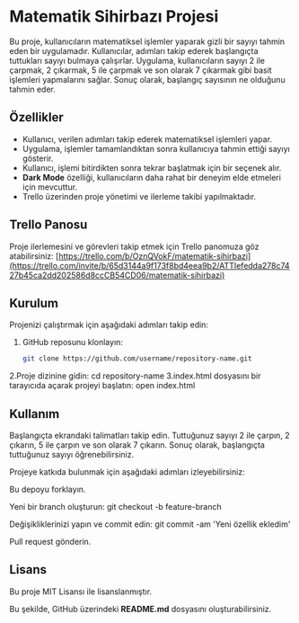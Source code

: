 # Matematik Sihirbazı Projesi

Bu proje, kullanıcıların matematiksel işlemler yaparak gizli bir sayıyı tahmin eden bir uygulamadır. Kullanıcılar, adımları takip ederek başlangıçta tuttukları sayıyı bulmaya çalışırlar. Uygulama, kullanıcıların sayıyı 2 ile çarpmak, 2 çıkarmak, 5 ile çarpmak ve son olarak 7 çıkarmak gibi basit işlemleri yapmalarını sağlar. Sonuç olarak, başlangıç sayısının ne olduğunu tahmin eder.

## Özellikler

- Kullanıcı, verilen adımları takip ederek matematiksel işlemleri yapar.
- Uygulama, işlemler tamamlandıktan sonra kullanıcıya tahmin ettiği sayıyı gösterir.
- Kullanıcı, işlemi bitirdikten sonra tekrar başlatmak için bir seçenek alır.
- **Dark Mode** özelliği, kullanıcıların daha rahat bir deneyim elde etmeleri için mevcuttur.
- Trello üzerinden proje yönetimi ve ilerleme takibi yapılmaktadır.

## Trello Panosu

Proje ilerlemesini ve görevleri takip etmek için Trello panomuza göz atabilirsiniz: 
[https://trello.com/b/OznQVokF/matematik-sihirbazi](https://trello.com/invite/b/65d3144a9f173f8bd4eea9b2/ATTIefedda278c7427b45ca2dd202586d8ccCB54CD06/matematik-sihirbazi)

## Kurulum

Projenizi çalıştırmak için aşağıdaki adımları takip edin:

1. GitHub reposunu klonlayın:
   ```bash
   git clone https://github.com/username/repository-name.git
2.Proje dizinine gidin:
cd repository-name
3.index.html dosyasını bir tarayıcıda açarak projeyi başlatın:
open index.html


## Kullanım
Başlangıçta ekrandaki talimatları takip edin.
Tuttuğunuz sayıyı 2 ile çarpın, 2 çıkarın, 5 ile çarpın ve son olarak 7 çıkarın.
Sonuç olarak, başlangıçta tuttuğunuz sayıyı öğrenebilirsiniz.

Projeye katkıda bulunmak için aşağıdaki adımları izleyebilirsiniz:

Bu depoyu forklayın.

Yeni bir branch oluşturun:
git checkout -b feature-branch

Değişikliklerinizi yapın ve commit edin:
git commit -am 'Yeni özellik ekledim'

Pull request gönderin.
## Lisans
Bu proje MIT Lisansı ile lisanslanmıştır.

Bu şekilde, GitHub üzerindeki **README.md** dosyasını oluşturabilirsiniz.
